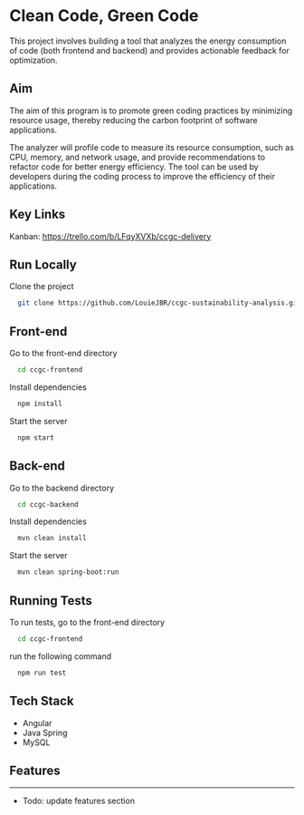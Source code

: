 # Clean Code, Green Code

This project involves building a tool that analyzes the energy consumption of code (both frontend and backend) and provides actionable feedback for optimization. 

## Aim

The aim of this program is to promote green coding practices by minimizing resource usage, thereby reducing the carbon footprint of software applications.

The analyzer will profile code to measure its resource consumption, such as CPU, memory, and network usage, and provide recommendations to refactor code for better energy efficiency. The tool can be used by developers during the coding process to improve the efficiency of their applications.

## Key Links
Kanban: https://trello.com/b/LFqyXVXb/ccgc-delivery

## Run Locally

Clone the project

```bash
  git clone https://github.com/LouieJBR/ccgc-sustainability-analysis.git
```

**Front-end**
---

Go to the front-end directory

```bash
  cd ccgc-frontend
```

Install dependencies

```bash
  npm install
```

Start the server

```bash
  npm start
```

**Back-end**
---

Go to the backend directory

```bash
  cd ccgc-backend
```

Install dependencies

```bash
  mvn clean install
```

Start the server

```bash
  mvn clean spring-boot:run
```

## Running Tests

To run tests, go to the front-end directory

```bash
  cd ccgc-frontend
```

run the following command

```bash
  npm run test
```


## Tech Stack

- Angular
- Java Spring
- MySQL 


## Features
---

- Todo: update features section

